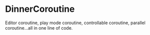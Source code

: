 # DinnerCoroutine
Editor coroutine, play mode coroutine, controllable coroutine, parallel coroutine...all in one line of code.

